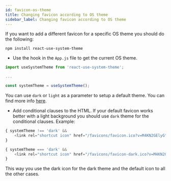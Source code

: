 ```yaml
---
id: favicon-os-theme
title: Changing favicon according to OS theme
sidebar_label: Changing favicon according to OS theme
---
```


If you want to add a different favicon for a specific OS theme you should do the following:

`npm install react-use-system-theme`

- Use the hook in the `App.js` file to get the current OS theme.

```js
import useSystemTheme from 'react-use-system-theme';

...

const systemTheme = useSystemTheme();
```

You can use `dark` or `light` as a parameter to setup a default theme. You can find more info [here](https://github.com/zebateira/react-use-system-theme).

- Add conditional clauses to the HTML. If your default favicon works better with a light background you should use `dark` theme for the conditional clauses. Example:

```js
{ systemTheme !== 'dark' &&
    <link rel="shortcut icon" href="/favicons/favicon.ico?v=M4KN2GElyG" />
}

{ systemTheme === 'dark' &&
    <link rel="shortcut icon" href="/favicons/favicon-dark.ico?v=M4KN2GElyG" />
}
```

This way you use the dark icon for the dark theme and the default icon to all the other cases.
